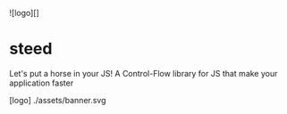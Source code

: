 ![logo][]

# steed
Let's put a horse in your JS! A Control-Flow library for JS that make your application faster

[logo] ./assets/banner.svg
